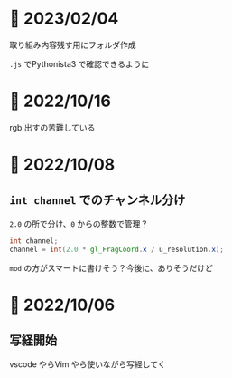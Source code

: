 # 📝 2023/02/04

取り組み内容残す用にフォルダ作成

`.js` でPythonista3 で確認できるように

# 📝 2022/10/16

rgb 出すの苦難している

# 📝 2022/10/08

## `int channel` でのチャンネル分け

`2.0` の所で分け、`0` からの整数で管理？

``` .glsl
int channel;
channel = int(2.0 * gl_FragCoord.x / u_resolution.x);
```

`mod` の方がスマートに書けそう？今後に、ありそうだけど

# 📝 2022/10/06

## 写経開始

vscode やらVim やら使いながら写経してく

